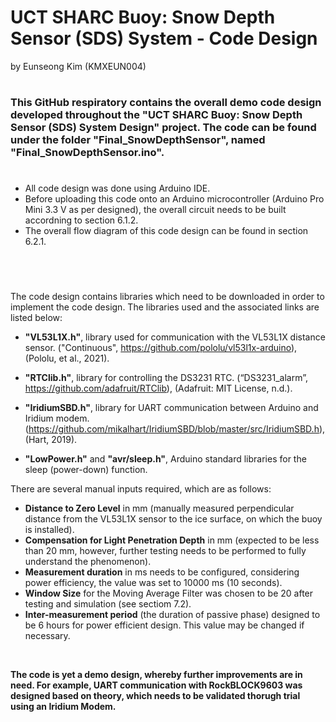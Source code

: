 # UCT SHARC Buoy: Snow Depth Sensor (SDS) System - Code Design 
by Eunseong Kim (KMXEUN004)
#
### This GitHub respiratory contains the overall demo code design developed throughout the "UCT SHARC Buoy: Snow Depth Sensor (SDS) System Design" project. The code can be found under the folder "Final_SnowDepthSensor", named "Final_SnowDepthSensor.ino". 
#
* All code design was done using Arduino IDE.
* Before uploading this code onto an Arduino microcontroller (Arduino Pro Mini 3.3 V as per designed), the overall circuit needs to be built accordning to section 6.1.2.
* The overall flow diagram of this code design can be found in section 6.2.1.
#
<br />


The code design contains libraries which need to be downloaded in order to implement the code design. The libraries used and the associated links are listed below:
* **"VL53L1X.h"**, library used for communication with the VL53L1X distance sensor. ("Continuous", https://github.com/pololu/vl53l1x-arduino), (Pololu, et al., 2021).
* **"RTClib.h"**, library for controlling the DS3231 RTC. (“DS3231_alarm”, https://github.com/adafruit/RTClib), (Adafruit: MIT License, n.d.).
* **"IridiumSBD.h"**, library for UART communication between Arduino and Iridium modem.(https://github.com/mikalhart/IridiumSBD/blob/master/src/IridiumSBD.h), (Hart, 2019).

* **"LowPower.h"** and **"avr/sleep.h"**, Arduino standard libraries for the sleep (power-down) function.


There are several manual inputs required, which are as follows:
* **Distance to Zero Level** in mm (manually measured perpendicular distance from the VL53L1X sensor to the ice surface, on which the buoy is installed).
* **Compensation for Light Penetration Depth** in mm (expected to be less than 20 mm, however, further testing needs to be performed to fully understand the phenomenon).
* **Measurement duration** in ms needs to be configured, considering power efficiency, the value was set to 10000 ms (10 seconds).
* **Window Size** for the Moving Average Filter was chosen to be 20 after testing and simulation (see sectiom 7.2).
* **Inter-measurement period** (the duration of passive phase) designed to be 6 hours for power efficient design. This value may be changed if necessary.
<br />

**The code is yet a demo design, whereby further improvements are in need. For example, UART communication with RockBLOCK9603 was designed based on theory, which needs to be validated thorugh trial using an Iridium Modem.**
